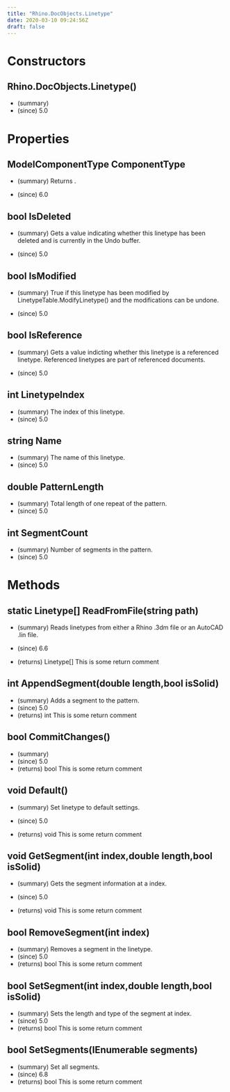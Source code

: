 ```yaml
---
title: "Rhino.DocObjects.Linetype"
date: 2020-03-10 09:24:56Z
draft: false
---
```


# Constructors
## Rhino.DocObjects.Linetype()
- (summary) 
- (since) 5.0
# Properties
## ModelComponentType ComponentType
- (summary) 
     Returns .
     
- (since) 6.0
## bool IsDeleted
- (summary) 
     Gets a value indicating whether this linetype has been deleted and is 
     currently in the Undo buffer.
     
- (since) 5.0
## bool IsModified
- (summary) 
     True if this linetype has been modified by LinetypeTable.ModifyLinetype()
     and the modifications can be undone.
     
- (since) 5.0
## bool IsReference
- (summary) 
     Gets a value indicting whether this linetype is a referenced linetype. 
     Referenced linetypes are part of referenced documents.
     
- (since) 5.0
## int LinetypeIndex
- (summary) The index of this linetype.
- (since) 5.0
## string Name
- (summary) The name of this linetype.
- (since) 5.0
## double PatternLength
- (summary) Total length of one repeat of the pattern.
- (since) 5.0
## int SegmentCount
- (summary) Number of segments in the pattern.
- (since) 5.0
# Methods
## static Linetype[] ReadFromFile(string path)
- (summary) 
     Reads linetypes from either a Rhino .3dm file or an AutoCAD .lin file.
     
- (since) 6.6
- (returns) Linetype[] This is some return comment
## int AppendSegment(double length,bool isSolid)
- (summary) Adds a segment to the pattern.
- (since) 5.0
- (returns) int This is some return comment
## bool CommitChanges()
- (summary) 
- (since) 5.0
- (returns) bool This is some return comment
## void Default()
- (summary) 
     Set linetype to default settings.
     
- (since) 5.0
- (returns) void This is some return comment
## void GetSegment(int index,double length,bool isSolid)
- (summary) 
     Gets the segment information at a index.
     
- (since) 5.0
- (returns) void This is some return comment
## bool RemoveSegment(int index)
- (summary) Removes a segment in the linetype.
- (since) 5.0
- (returns) bool This is some return comment
## bool SetSegment(int index,double length,bool isSolid)
- (summary) Sets the length and type of the segment at index.
- (since) 5.0
- (returns) bool This is some return comment
## bool SetSegments(IEnumerable<double> segments)
- (summary) Set all segments.
- (since) 6.8
- (returns) bool This is some return comment
